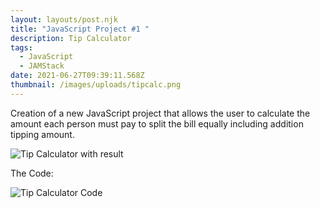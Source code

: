 ```yaml
---
layout: layouts/post.njk
title: "JavaScript Project #1 "
description: Tip Calculator
tags:
  - JavaScript
  - JAMStack
date: 2021-06-27T09:39:11.568Z
thumbnail: /images/uploads/tipcalc.png
---
```

Creation of a new JavaScript project that allows the user to calculate the amount each person must pay to split the bill equally including addition tipping amount.

![Tip Calculator with result](/images/uploads/tipcalcoutput.png "Tip Calculator with result")

The Code:

![Tip Calculator Code](/images/uploads/tipcalccode.png "Tip Calculator Code")